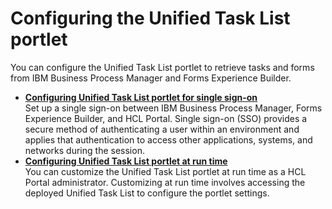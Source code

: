 # Configuring the Unified Task List portlet

You can configure the Unified Task List portlet to retrieve tasks and forms from IBM Business Process Manager and Forms Experience Builder.

-   **[Configuring Unified Task List portlet for single sign-on](../integrate/utl_configuring_your_environment_for_the_unified_task_list_portlet.md)**  
 Set up a single sign-on between IBM Business Process Manager, Forms Experience Builder, and HCL Portal. Single sign-on \(SSO\) provides a secure method of authenticating a user within an environment and applies that authentication to access other applications, systems, and networks during the session.
-   **[Configuring Unified Task List portlet at run time](../integrate/utl_configuring_unified_task_list_at_runtime.md)**  
You can customize the Unified Task List portlet at run time as a HCL Portal administrator. Customizing at run time involves accessing the deployed Unified Task List to configure the portlet settings.



